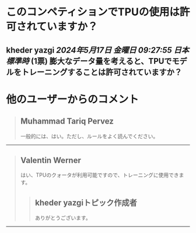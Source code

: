 # このコンペティションでTPUの使用は許可されていますか？
**kheder yazgi** *2024年5月17日 金曜日 09:27:55 日本標準時* (1票)
膨大なデータ量を考えると、TPUでモデルをトレーニングすることは許可されていますか？
---
# 他のユーザーからのコメント
> ## Muhammad Tariq Pervez
> 
> 一般的には、はい。ただし、ルールをよく読んでください。
> 
> 
> 
---
> ## Valentin Werner
> 
> はい、TPUのクォータが利用可能ですので、トレーニングに使用できます。
> 
> 
> 
> > ## kheder yazgiトピック作成者
> > 
> > ありがとうございます。
> > 
> > 
> > 
---

